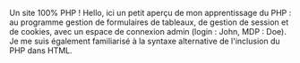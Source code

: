 Un site 100% PHP !
Hello, ici un petit aperçu de mon apprentissage du PHP : au programme gestion de formulaires de tableaux, de gestion de session et de 
cookies, avec un espace de connexion admin (login : John, MDP : Doe). Je me suis également familiarisé à la syntaxe alternative de l'inclusion du PHP dans HTML.
